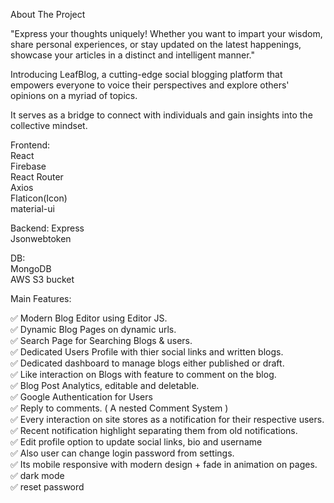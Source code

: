 About The Project  
  
  "Express your thoughts uniquely! Whether you want to impart your wisdom, share personal experiences, or stay updated on the latest happenings, showcase your articles in a distinct and intelligent manner."
  
  Introducing LeafBlog, a cutting-edge social blogging platform that empowers everyone to voice their perspectives and explore others' opinions on a myriad of topics.   
  
  It serves as a bridge to connect with individuals and gain insights into the collective mindset.   
  
Frontend:   
React  
Firebase  
React Router  
Axios  
Flaticon(Icon)   
material-ui

Backend:
Express  
Jsonwebtoken  

DB:  
MongoDB     
AWS S3 bucket

Main Features:  
  
✅ Modern Blog Editor using Editor JS.    
✅ Dynamic Blog Pages on dynamic urls.  
✅ Search Page for Searching Blogs & users.  
✅ Dedicated Users Profile with thier social links and written blogs.  
✅ Dedicated dashboard to manage blogs either published or draft.  
✅ Like interaction on Blogs with feature to comment on the blog.  
✅ Blog Post Analytics, editable and deletable.  
✅ Google Authentication for Users  
✅ Reply to comments. ( A nested Comment System )  
✅ Every interaction on site stores as a notification for their respective users.  
✅ Recent notification highlight separating them from old notifications.  
✅ Edit profile option to update social links, bio and username  
✅ Also user can change login password from settings.  
✅ Its mobile responsive with modern design + fade in animation on pages.  
✅ dark mode   
✅ reset password





